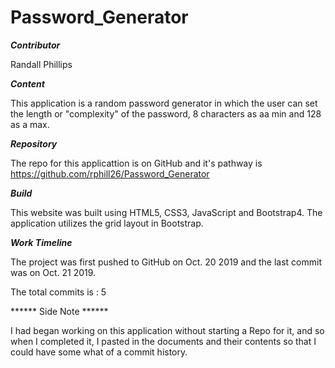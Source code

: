 # Password_Generator

*******Contributor*******

Randall Phillips


*******Content*******

This application is a random password generator in which the user can set the length or "complexity" of the password, 8 characters as aa min and 128 as a max.

*******Repository*******

The repo for this applicattion is on GitHub and it's pathway is https://github.com/rphill26/Password_Generator

*******Build*******

This website was built using HTML5, CSS3, JavaScript and Bootstrap4. The application utilizes the grid layout in Bootstrap.

*******Work Timeline*******

The project was first pushed to GitHub on Oct. 20 2019 and the last commit was on Oct. 21 2019.

The total commits is : 5

****** Side Note ******

I had began working on this application without starting a Repo for it, and so when I completed it, I pasted in the documents and their contents so that I could have some what of a commit history. 
